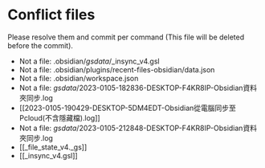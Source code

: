 # Conflict files
Please resolve them and commit per command (This file will be deleted before the commit).
- Not a file: .obsidian/_gsdata_/_insync_v4.gsl
- Not a file: .obsidian/plugins/recent-files-obsidian/data.json
- Not a file: .obsidian/workspace.json
- Not a file: _gsdata_/2023-0105-182836-DESKTOP-F4KR8IP-Obsidian資料夾同步.log
- [[2023-0105-190429-DESKTOP-5DM4EDT-Obsidian從電腦同步至Pcloud(不含隱藏檔).log]]
- Not a file: _gsdata_/2023-0105-212848-DESKTOP-F4KR8IP-Obsidian資料夾同步.log
- [[_file_state_v4._gs]]
- [[_insync_v4.gsl]]